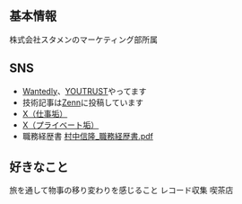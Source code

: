 ## 基本情報
株式会社スタメンのマーケティング部所属

## SNS
* [Wantedly](https://www.wantedly.com/id/ayatakaa_chan)、[YOUTRUST](https://youtrust.jp/users/ayatakaa_chan)やってます
* 技術記事は[Zenn](https://zenn.dev/ayatakaa_chan)に投稿しています
* [X（仕事垢）](https://x.com/wage790)
* [X（プライベート垢）](https://x.com/home)
* 職務経歴書
[村中信隆_職務経歴書.pdf](https://github.com/user-attachments/files/16464426/_.pdf)

## 好きなこと
旅を通して物事の移り変わりを感じること
レコード収集
喫茶店
